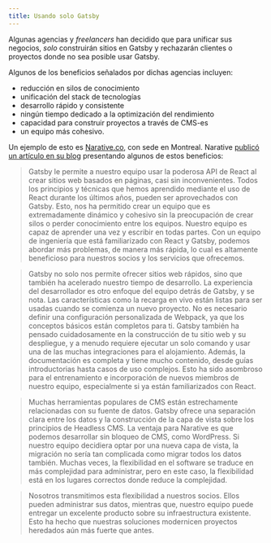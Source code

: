 ```yaml
---
title: Usando solo Gatsby
---
```


Algunas agencias y _freelancers_ han decidido que para unificar sus negocios, _solo_ construirán sitios en Gatsby y rechazarán clientes o proyectos donde no sea posible usar Gatsby.

Algunos de los beneficios señalados por dichas agencias incluyen:

- reducción en silos de conocimiento
- unificación del stack de tecnologías
- desarrollo rápido y consistente
- ningún tiempo dedicado a la optimización del rendimiento
- capacidad para construir proyectos a través de CMS-es
- un equipo más cohesivo.

Un ejemplo de esto es [Narative.co](https://www.narative.co/), con sede en Montreal. Narative [publicó un artículo en su blog](/blog/2018-06-18-why-narative-loves-gatsby/) presentando algunos de estos beneficios:

> Gatsby le permite a nuestro equipo usar la poderosa API de React al crear sitios web basados en páginas, casi sin inconvenientes. Todos los principios y técnicas que hemos aprendido mediante el uso de React durante los últimos años, pueden ser aprovechados con Gatsby. Esto, nos ha permitido crear un equipo que es extremadamente dinámico y cohesivo sin la preocupación de crear silos o perder conocimiento entre los equipos. Nuestro equipo es capaz de aprender una vez y escribir en todas partes. Con un equipo de ingeniería que está familiarizado con React y Gatsby, podemos abordar más problemas, de manera más rápida, lo cual es altamente beneficioso para nuestros socios y los servicios que ofrecemos.

> Gatsby no solo nos permite ofrecer sitios web rápidos, sino que también ha acelerado nuestro tiempo de desarrollo. La experiencia del desarrollador es otro enfoque del equipo detrás de Gatsby, y se nota. Las características como la recarga en vivo están listas para ser usadas cuando se comienza un nuevo proyecto. No es necesario definir una configuración personalizada de Webpack, ya que los conceptos básicos están completos para ti. Gatsby también ha pensado cuidadosamente en la construcción de tu sitio web y su despliegue, y a menudo requiere ejecutar un solo comando y usar una de las muchas integraciones para el alojamiento. Además, la documentación es completa y tiene mucho contenido, desde guías introductorias hasta casos de uso complejos. Esto ha sido asombroso para el entrenamiento e incorporación de nuevos miembros de nuestro equipo, especialmente si ya están familiarizados con React.

> Muchas herramientas populares de CMS están estrechamente relacionadas con su fuente de datos. Gatsby ofrece una separación clara entre los datos y la construcción de la capa de vista sobre los principios de Headless CMS. La ventaja para Narative es que podemos desarrollar sin bloqueo de CMS, como WordPress. Si nuestro equipo decidiera optar por una nueva capa de vista, la migración no sería tan complicada como migrar todos los datos también. Muchas veces, la flexibilidad en el software se traduce en más complejidad para administrar, pero en este caso, la flexibilidad está en los lugares correctos donde reduce la complejidad.

> Nosotros transmitimos esta flexibilidad a nuestros socios. Ellos pueden administrar sus datos, mientras que, nuestro equipo puede entregar un excelente producto sobre su infraestructura existente. Esto ha hecho que nuestras soluciones modernicen proyectos heredados aún más fuerte que antes.
